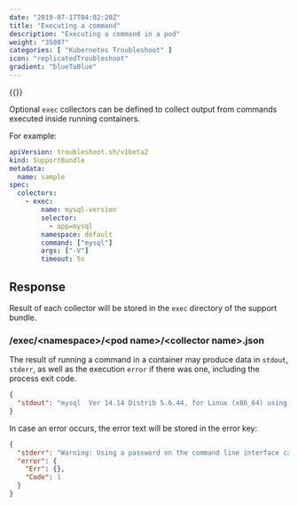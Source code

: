 ```yaml
---
date: "2019-07-17T04:02:20Z"
title: "Executing a command"
description: "Executing a command in a pod"
weight: "35007"
categories: [ "Kubernetes Troubleshoot" ]
icon: "replicatedTroubleshoot"
gradient: "blueToBlue"
---
```


{{<legacynotice>}}

Optional `exec` collectors can be defined to collect output from commands executed inside running containers.

For example:

```yaml
apiVersion: troubleshoot.sh/v1beta2
kind: SupportBundle
metadata:
  name: sample
spec:
  colectors:
    - exec:
        name: mysql-version
        selector:
          - app=mysql
        namespace: default
        command: ["mysql"]
        args: ["-V"]
        timeout: 5s
```

## Response

Result of each collector will be stored in the `exec` directory of the support bundle.

### /exec/\<namespace\>/\<pod name\>/\<collector name\>.json

The result of running a command in a container may produce data in `stdout`, `stderr`, as well as the execution `error` if there was one, including the process exit code.

```json
{
  "stdout": "mysql  Ver 14.14 Distrib 5.6.44, for Linux (x86_64) using  EditLine wrapper\n"
}
```

In case an error occurs, the error text will be stored  in the error key:

```json
{
  "stderr": "Warning: Using a password on the command line interface can be insecure.\nERROR 1064 (42000) at line 1: You have an error in your SQL syntax; check the manual that corresponds to your MySQL server version for the right syntax to use near 'process list' at line 1\n",
  "error": {
    "Err": {},
    "Code": 1
  }
}
```
